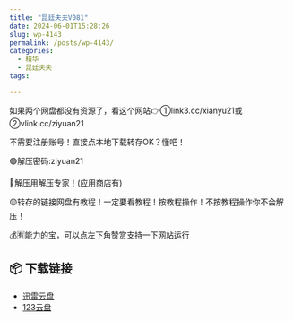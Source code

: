 ```yaml
---
title: "昆廷夫夫V081"
date: 2024-06-01T15:28:26
slug: wp-4143
permalink: /posts/wp-4143/
categories:
  - 精华
  - 昆廷夫夫
tags:

---
```


如果两个网盘都没有资源了，看这个网站👉①link3.cc/xianyu21或②vlink.cc/ziyuan21

不需要注册账号！直接点本地下载转存OK？懂吧！

🟢解压密码:ziyuan21

🔵解压用解压专家！(应用商店有)

🟡转存的链接网盘有教程！一定要看教程！按教程操作！不按教程操作你不会解压！

💰🈶能力的宝，可以点左下角赞赏支持一下网站运行

## 📦 下载链接
- [迅雷云盘](https://blziyuan21.com/pay-download/4143?key=82e9a64735&down_id=0)
- [123云盘](https://blziyuan21.com/pay-download/4143?key=82e9a64735&down_id=1)

